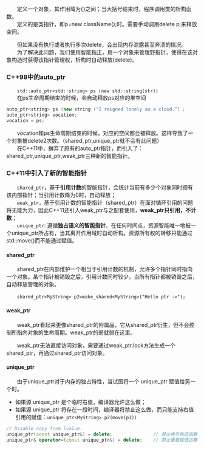 
&emsp;&emsp;定义一个对象，其作用域为{}之间；当大括号结束时，程序调用类的析构函数。  
&emsp;&emsp;定义的是类指针，即p=new className();时。需要手动调用delete p;来释放空间。

&emsp;&emsp;但如果没有执行或者执行多次delete，会出现内存泄露甚至奔溃的情况。  
&emsp;&emsp;为了解决此问题，我们使用智能指正，用一个对象来管理野指针，使得在该对象构造时获得该指针管理权，析构时自动释放(delete)。

### C++98中的auto_ptr

&emsp;&emsp;```std::auto_ptr<std::string> ps (new std::string(str))```  
&emsp;&emsp;在ps生命周期结束的时候，会自动释放ps对应的堆空间

```cpp
auto_ptr<string> ps (new string ("I reigned lonely as a cloud.”）;
auto_ptr<string> vocation; 
vocaticn = ps;
```

&emsp;&emsp;vocation和ps生命周期结束的时候，对应的空间都会被释放。这样导致了一个对象被delete2次数。（shared_ptr,unique_ptr就不会有此问题）  
&emsp;&emsp;在C++11中，摒弃了原有的auto_ptr指针，而引入了：shared_ptr,unique_ptr,weak_ptr三种新的智能指针。

### C++11中引入了新的智能指针

&emsp;&emsp;```shared_ptr```，基于**引用计数**的智能指针，会统计当前有多少个对象同时拥有该内部指针；当引用计数降为0时，自动释放；  
&emsp;&emsp;```weak_ptr```，基于引用计数的智能指针（shared_ptr）在面对循环引用的问题将无能为力，因此C++11还引入weak_ptr与之配套使用，**weak_ptr只引用，不计数**；  
&emsp;&emsp;```unique_ptr```: 遵循**独占语义的智能指针**，在任何时间点，资源智能唯一地被一个unique_ptr所占有，当其离开作用域时自动析构。资源所有权的转移只能通过std::move()而不能通过赋值。

#### shared_ptr

&emsp;&emsp;shared_ptr在内部维护一个相当于引用计数的机制，允许多个指针同时指向一个对象。某个指针被销毁之后，引用计数同时较少，当所有指针都被销毁之后，自动释放管理的对象。

&emsp;&emsp;```shared_ptr<MyString> p2=make_shared<MyString>("Hello ptr ->");```

#### weak_ptr

&emsp;&emsp;weak_ptr看起来更像shared_ptr的附属品，它从shared_ptr衍生，但不会控制所指向对象的生命周期。weak_ptr的弱就弱在这里。

&emsp;&emsp;weak_ptr无法直接访问对象，需要通过weak_ptr.lock方法生成一个shared_ptr，再通过shared_ptr访问对象。

#### unique_ptr

&emsp;&emsp;由于unique_ptr对于内存的独占特性，当试图将一个 unique_ptr 赋值给另一个时。

- 如果源 unique_ptr 是个临时右值，编译器允许这么做；
- 如果源 unique_ptr 将存在一段时间，编译器将禁止这么做，而只能支持右值引用的赋值：```unique_ptr<MyString> p2(move(p1))```

```cpp
// Disable copy from lvalue.
unique_ptr(const unique_ptr&) = delete;               // 禁止拷贝构造函数（复制构造函数）
unique_ptr& operator=(const unique_ptr&) = delete;    // 禁止重载赋值运算符
```